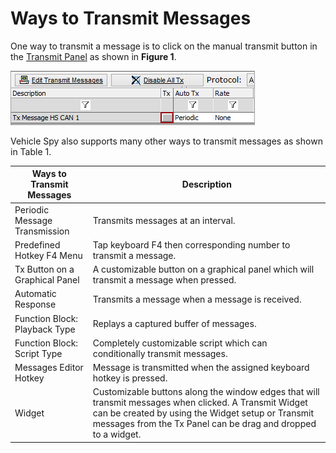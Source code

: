 # Ways to Transmit Messages

One way to transmit a message is to click on the manual transmit button in the [Transmit Panel](https://cdn.intrepidcs.net/support/VehicleSpy/spyTransmitPanel.htm) as shown in **Figure 1**.

![Figure 1: Use the manual transmit button to quickly transmit a message.](../../../../.gitbook/assets/spyoutways.gif)

Vehicle Spy also supports many other ways to transmit messages as shown in Table 1.

| Ways to Transmit Messages      | Description                                                                                                                                                                                                                  |
| ------------------------------ | ---------------------------------------------------------------------------------------------------------------------------------------------------------------------------------------------------------------------------- |
| Periodic Message Transmission  | Transmits messages at an interval.                                                                                                                                                                                           |
| Predefined Hotkey F4 Menu      | Tap keyboard F4 then corresponding number to transmit a message.                                                                                                                                                             |
| Tx Button on a Graphical Panel | A customizable button on a graphical panel which will transmit a message when pressed.                                                                                                                                       |
| Automatic Response             | Transmits a message when a message is received.                                                                                                                                                                              |
| Function Block: Playback Type  | Replays a captured buffer of messages.                                                                                                                                                                                       |
| Function Block: Script Type    | Completely customizable script which can conditionally transmit messages.                                                                                                                                                    |
| Messages Editor Hotkey         | Message is transmitted when the assigned keyboard hotkey is pressed.                                                                                                                                                         |
| Widget                         | Customizable buttons along the window edges that will transmit messages when clicked. A Transmit Widget can be created by using the Widget setup or Transmit messages from the Tx Panel can be drag and dropped to a widget. |
